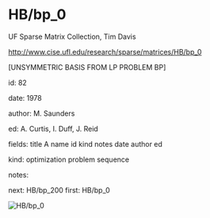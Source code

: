 # HB/bp_0

 UF Sparse Matrix Collection, Tim Davis

 http://www.cise.ufl.edu/research/sparse/matrices/HB/bp_0

 [UNSYMMETRIC BASIS FROM LP PROBLEM BP]

 id: 82

 date: 1978

 author: M. Saunders

 ed: A. Curtis, I. Duff, J. Reid

 fields: title A name id kind notes date author ed

 kind: optimization problem sequence

 notes:

 next: HB/bp_200 first: HB/bp_0

![HB/bp_0](http://www2.research.att.com/~yifanhu/GALLERY/GRAPHS/GIF_SMALL/HB@bp_0.gif)